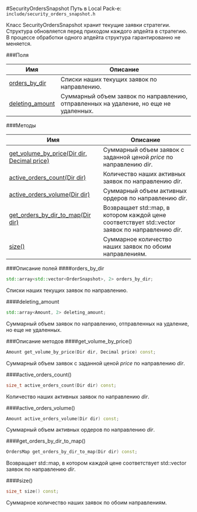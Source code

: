 #SecurityOrdersSnapshot
Путь в Local Pack-е: `include/security_orders_snapshot.h`

Класс SecurityOrdersSnapshot хранит текущие заявки стратегии.
Структура обновляется перед приходом каждого апдейта в стратегию.
В процессе обработки одного апдейта структура гарантированно не меняется.

###Поля

|Имя| Описание|
|------------------|--------------------|
|[orders_by_dir](#orders_by_dir)|Списки наших текущих заявок по направлению.|
|[deleting_amount](#deleting_amount)|Суммарный объем заявок по направлению, отправленных на удаление, но еще не удаленных.|

###Методы

|Имя| Описание|
|------------------|--------------------|
|[get_volume_by_price(Dir dir, Decimal price)](#get_volume_by_price)|Суммарный объем заявок с заданной ценой *price* по направлению *dir*.|
|[active_orders_count(Dir dir)](#active_orders_count)|Количество наших активных заявок по направлению *dir*.|
|[active_orders_volume(Dir dir)](#active_orders_volume)|Суммарный объем активных ордеров по направлению *dir*.|
|[get_orders_by_dir_to_map(Dir dir)](#get_orders_by_dir_to_map)|Возвращает std::map, в котором каждой цене соответствует std::vector заявок по направлению *dir*.|
|[size()](#size)|Суммарное количество наших заявок по обоим направлениям.|

###Описание полей
<a name="orders_by_dir"></a>
####orders_by_dir
```c++
std::array<std::vector<OrderSnapshot>, 2> orders_by_dir;
```
Списки наших текущих заявок по направлению.

<a name="deleting_amount"></a>
####deleting_amount
```c++
std::array<Amount, 2> deleting_amount;
```
Суммарный объем заявок по направлению, отправленных на удаление, но еще не удаленных.


###Описание методов
<a name="get_volume_by_price"></a>
####get_volume_by_price()
```c++
Amount get_volume_by_price(Dir dir, Decimal price) const;
```
Суммарный объем заявок с заданной ценой *price* по направлению *dir*.

<a name="active_orders_count"></a>
####active_orders_count()
```c++
size_t active_orders_count(Dir dir) const;
```
Количество наших активных заявок по направлению *dir*.

<a name="active_orders_volume"></a>
####active_orders_volume()
```c++
Amount active_orders_volume(Dir dir) const;
```
Суммарный объем активных ордеров по направлению *dir*.

<a name="get_orders_by_dir_to_map"></a>
####get_orders_by_dir_to_map()
```c++
OrdersMap get_orders_by_dir_to_map(Dir dir) const;
```
Возвращает std::map, в котором каждой цене соответствует std::vector заявок по направлению *dir*.

<a name="size"></a>
####size()
```c++
size_t size() const;
```
Суммарное количество наших заявок по обоим направлениям.



